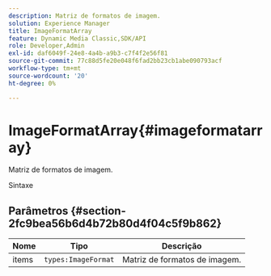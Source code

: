 ```yaml
---
description: Matriz de formatos de imagem.
solution: Experience Manager
title: ImageFormatArray
feature: Dynamic Media Classic,SDK/API
role: Developer,Admin
exl-id: daf6049f-24e8-4a4b-a9b3-c7f4f2e56f81
source-git-commit: 77c88d5fe20e048f6fad2bb23cb1abe090793acf
workflow-type: tm+mt
source-wordcount: '20'
ht-degree: 0%

---
```


# ImageFormatArray{#imageformatarray}

Matriz de formatos de imagem.

Sintaxe

## Parâmetros {#section-2fc9bea56b6d4b72b80d4f04c5f9b862}

| Nome | Tipo | Descrição |
|---|---|---|
| items | `types:ImageFormat` | Matriz de formatos de imagem. |
